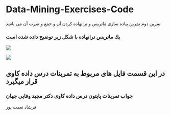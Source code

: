# Data-Mining-Exercises-Code

نمرين دوم تمرين پیاده سازی ماتريس و ترانهاده كردن آن و جمع و ضرب آن مي باشد
### يك ماتريس ترانهاده با شكل زير توضيح داده شده است
[![](https://blog.faradars.org/wp-content/uploads/2019/07/Matrix-Transpose.gif)](https://#/)

[![](https://www.digikala.com/static/files/8dc04219.svg)](https://#/)

## در این قسمت فایل های مربوط به تمرینات درس داده کاوی قرار میگیرد
### جواب تمرینات پایتون درس داده کاوی دكتر مجید وفایی جهان
فرشاد نعمت پور
